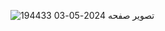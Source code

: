 ![تصویر صفحه 2024-05-03 194433](https://github.com/Mr-Banana-2045/MOZsms/assets/109140672/37947c95-e555-485e-8103-377d23b5c574)

